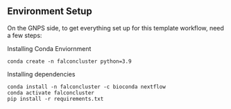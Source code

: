 ## Environment Setup

On the GNPS side, to get everything set up for this template workflow, need a few steps:

Installing Conda Enviornment

```
conda create -n falconcluster python=3.9
```

Installing dependencies

```
conda install -n falconcluster -c bioconda nextflow
conda activate falconcluster 
pip install -r requirements.txt
```